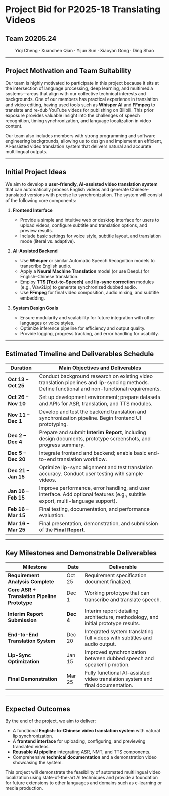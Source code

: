 # **Project Bid for P2025-18 Translating Videos**

## **Team 20205.24**

<center>Yiqi Cheng · Xuanchen Qian · Yijun Sun · Xiaoyan Gong · Ding Shao</center>

---

## **Project Motivation and Team Suitability**

Our team is highly motivated to participate in this project because it sits at the intersection of language processing, deep learning, and multimedia systems—areas that align with our collective technical interests and backgrounds.
One of our members has practical experience in translation and video editing, having used tools such as **Whisper AI** and **FFmpeg** to translate and re-dub YouTube videos for publishing on Bilibili. This prior exposure provides valuable insight into the challenges of speech recognition, timing synchronization, and language localization in video content.

Our team also includes members with strong programming and software engineering backgrounds, allowing us to design and implement an efficient, AI-assisted video translation system that delivers natural and accurate multilingual outputs.

---

## **Initial Project Ideas**

We aim to develop a **user-friendly, AI-assisted video translation system** that can automatically process English videos and generate Chinese-translated versions with precise lip synchronization. The system will consist of the following core components:

1. **Frontend Interface**

   * Provide a simple and intuitive web or desktop interface for users to upload videos, configure subtitle and translation options, and preview results.
   * Include basic settings for voice style, subtitle layout, and translation mode (literal vs. adaptive).

2. **AI-Assisted Backend**

   * Use **Whisper** or similar Automatic Speech Recognition models to transcribe English audio.
   * Apply a **Neural Machine Translation** model (or use DeepL) for English–Chinese translation.
   * Employ **TTS (Text-to-Speech)** and **lip-sync correction** modules (e.g., Wav2Lip) to generate synchronized dubbed audio.
   * Use **FFmpeg** for final video composition, audio mixing, and subtitle embedding.

3. **System Design Goals**

   * Ensure modularity and scalability for future integration with other languages or voice styles.
   * Optimize inference pipeline for efficiency and output quality.
   * Provide logging, progress tracking, and error handling for usability.

---

## **Estimated Timeline and Deliverables Schedule**

| **Duration**        | **Main Objectives and Deliverables**                                                                                                            |
| ------------------- | ----------------------------------------------------------------------------------------------------------------------------------------------- |
| **Oct 13 – Oct 25** | Conduct background research on existing video translation pipelines and lip-syncing methods. Define functional and non-functional requirements. |
| **Oct 26 – Nov 10** | Set up development environment; prepare datasets and APIs for ASR, translation, and TTS modules.                                                |
| **Nov 11 – Dec 1**  | Develop and test the backend translation and synchronization pipeline. Begin frontend UI prototyping.                                           |
| **Dec 2 – Dec 4**   | Prepare and submit **Interim Report**, including design documents, prototype screenshots, and progress summary.                                 |
| **Dec 5 – Dec 20**  | Integrate frontend and backend; enable basic end-to-end translation workflow.                                                                   |
| **Dec 21 – Jan 15** | Optimize lip-sync alignment and test translation accuracy. Conduct user testing with sample videos.                                             |
| **Jan 16 – Feb 15** | Improve performance, error handling, and user interface. Add optional features (e.g., subtitle export, multi-language support).                 |
| **Feb 16 – Mar 15** | Final testing, documentation, and performance evaluation.                                                                                       |
| **Mar 16 – Mar 25** | Final presentation, demonstration, and submission of the **Final Report**.                                                                      |

---

## **Key Milestones and Demonstrable Deliverables**

| **Milestone**                                 | **Date**  | **Deliverable**                                                                    |
| --------------------------------------------- | --------- | ---------------------------------------------------------------------------------- |
| **Requirement Analysis Complete**             | Oct 25    | Requirement specification document finalized.                                      |
| **Core ASR + Translation Pipeline Prototype** | Dec 1     | Working prototype that can transcribe and translate speech.                        |
| **Interim Report Submission**                 | **Dec 4** | Interim report detailing architecture, methodology, and initial prototype results. |
| **End-to-End Translation System**             | Dec 20    | Integrated system translating full videos with subtitles and audio output.         |
| **Lip-Sync Optimization**                     | Jan 15    | Improved synchronization between dubbed speech and speaker lip motion.             |
| **Final Demonstration**                       | Mar 25    | Fully functional AI-assisted video translation system and final documentation.     |

---

## **Expected Outcomes**

By the end of the project, we aim to deliver:

* A functional **English-to-Chinese video translation system** with natural lip synchronization.
* A **frontend interface** for uploading, configuring, and previewing translated videos.
* **Reusable AI pipeline** integrating ASR, NMT, and TTS components.
* Comprehensive **technical documentation** and a demonstration video showcasing the system.

This project will demonstrate the feasibility of automated multilingual video localization using state-of-the-art AI techniques and provide a foundation for future extensions to other languages and domains such as e-learning or media production.
